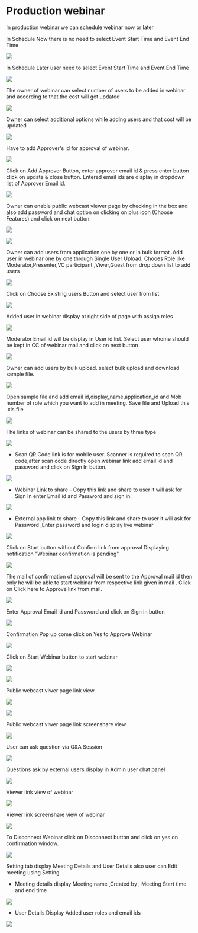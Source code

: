 # Production webinar

 In production webinar we can schedule webinar now or later

In Schedule Now there is no need to select Event Start Time and Event End Time

![](../.gitbook/assets/schedule_later.PNG)

In Schedule Later user need to select Event Start Time and Event End Time

![](../.gitbook/assets/image%20%2856%29.png)

The owner of webinar can select number of users to be added in webinar and according to that the cost will get updated

![](../.gitbook/assets/image%20%28184%29.png)

Owner can select additional options while adding users and that cost will be updated

![](../.gitbook/assets/image%20%2882%29.png)

Have to add Approver's id for approval of webinar. 

![](../.gitbook/assets/image%20%2870%29.png)

Click on Add Approver Button, enter approver email id & press enter button click on update & close button. Entered email ids are display in dropdown list of Approver Email id.

![](../.gitbook/assets/image%20%28190%29.png)

Owner can enable public webcast viewer page by checking in the box and also add password and chat option on clicking on plus icon \(Choose Features\) and click on next button.

![](../.gitbook/assets/image%20%2873%29.png)

![](../.gitbook/assets/image%20%28139%29.png)

Owner can add users from application one by one or in bulk format .Add user in webinar one by one through Single User Upload. Chooes Role like Moderator,Presenter,VC participant ,Viwer,Guest from drop down list to add users 

![](../.gitbook/assets/image%20%28173%29.png)

Click on Choose Existing users Button and select user from list 

![](../.gitbook/assets/image%20%28130%29.png)

Added user in webinar display at right side of page with assign roles

![](../.gitbook/assets/image%20%2883%29.png)

 Moderator Email id will be display in User id list. Select user whome should be kept in CC of webinar mail and click on next button

![](../.gitbook/assets/image%20%28189%29.png)

Owner can add users by bulk upload. select bulk upload and download sample file.

![](../.gitbook/assets/image%20%28120%29.png)

Open sample file and add email id,display\_name,application\_id and Mob number of role which you want to add in meeting. Save file and Upload this .xls file 

![](../.gitbook/assets/image%20%28200%29.png)

 The links of webinar can be shared to the users by three type

![](../.gitbook/assets/image%20%28227%29.png)

* Scan QR Code link is for mobile user. Scanner is required to scan QR code,after scan code directly open webinar link add email id and password and click on Sign In button.

![](../.gitbook/assets/image%20%28118%29.png)

* Webinar Link to share - Copy this link and share to user it will ask for Sign In enter Email id and Password and sign in.

![](../.gitbook/assets/image%20%28186%29.png)

* External app link to share - Copy this link and share to user it will ask for Password ,Enter password and login display live webinar

![](../.gitbook/assets/image%20%28114%29.png)

Click on Start button without Confirm link from approval Displaying notification "Webinar confirmation is pending"

![](../.gitbook/assets/image%20%2844%29.png)

The mail of confirmation of approval will be sent to the Approval mail id then only he will be able to start webinar from respective link given in mail . Click on Click here to Approve link from mail.

![](../.gitbook/assets/image%20%2877%29.png)

Enter Approval Email id and Password and click on Sign in button

![](../.gitbook/assets/image%20%284%29.png)

Confirmation Pop up come click on Yes to Approve Webinar

![](../.gitbook/assets/image%20%28153%29.png)

Click on Start Webinar button to start webinar

![](../.gitbook/assets/image%20%28221%29.png)

![](../.gitbook/assets/image%20%28148%29.png)

Public webcast viwer page link view

![](../.gitbook/assets/image%20%2896%29.png)

![](../.gitbook/assets/image%20%28147%29.png)

Public webcast viwer page link screenshare view

![](../.gitbook/assets/image%20%28135%29.png)

User can ask question via Q&A Session 

![](../.gitbook/assets/image%20%286%29.png)

Questions ask by external users display in Admin user chat panel

![](../.gitbook/assets/image%20%28158%29.png)

Viewer link view of webinar

![](../.gitbook/assets/image%20%2858%29.png)

Viewer link screenshare view of webinar

![](../.gitbook/assets/image%20%2825%29.png)

To Disconnect Webinar click on Disconnect button and click on yes on confirmation window.

![](../.gitbook/assets/image%20%28104%29.png)

Setting tab display Meeting Details and User Details also user can Edit meeting using Setting

* Meeting details display Meeting name ,Created by , Meeting Start time and end time

![](../.gitbook/assets/image%20%2818%29.png)

* User Details Display Added user roles and email ids 

![](../.gitbook/assets/image%20%2854%29.png)

